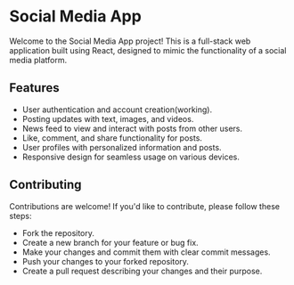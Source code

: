 # Social Media App

Welcome to the Social Media App project! This is a full-stack web application built using React, designed to mimic the functionality of a social media platform.

## Features

- User authentication and account creation(working).
- Posting updates with text, images, and videos.
- News feed to view and interact with posts from other users.
- Like, comment, and share functionality for posts.
- User profiles with personalized information and posts.
- Responsive design for seamless usage on various devices.

## Contributing

Contributions are welcome! If you'd like to contribute, please follow these steps:

- Fork the repository.
- Create a new branch for your feature or bug fix.
- Make your changes and commit them with clear commit messages.
- Push your changes to your forked repository.
- Create a pull request describing your changes and their purpose.
